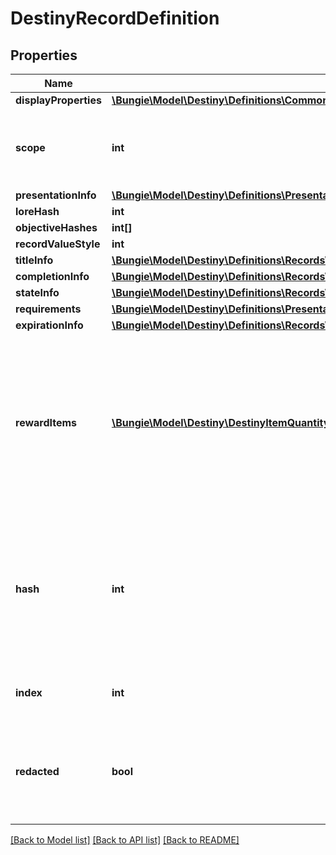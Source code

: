 # DestinyRecordDefinition

## Properties
Name | Type | Description | Notes
------------ | ------------- | ------------- | -------------
**displayProperties** | [**\Bungie\Model\Destiny\Definitions\Common\DestinyDisplayPropertiesDefinition**](DestinyDisplayPropertiesDefinition.md) |  | [optional] 
**scope** | **int** | Indicates whether this Record&#39;s state is determined on a per-character or on an account-wide basis. | [optional] 
**presentationInfo** | [**\Bungie\Model\Destiny\Definitions\Presentation\DestinyPresentationChildBlock**](DestinyPresentationChildBlock.md) |  | [optional] 
**loreHash** | **int** |  | [optional] 
**objectiveHashes** | **int[]** |  | [optional] 
**recordValueStyle** | **int** |  | [optional] 
**titleInfo** | [**\Bungie\Model\Destiny\Definitions\Records\DestinyRecordTitleBlock**](DestinyRecordTitleBlock.md) |  | [optional] 
**completionInfo** | [**\Bungie\Model\Destiny\Definitions\Records\DestinyRecordCompletionBlock**](DestinyRecordCompletionBlock.md) |  | [optional] 
**stateInfo** | [**\Bungie\Model\Destiny\Definitions\Records\SchemaRecordStateBlock**](SchemaRecordStateBlock.md) |  | [optional] 
**requirements** | [**\Bungie\Model\Destiny\Definitions\Presentation\DestinyPresentationNodeRequirementsBlock**](DestinyPresentationNodeRequirementsBlock.md) |  | [optional] 
**expirationInfo** | [**\Bungie\Model\Destiny\Definitions\Records\DestinyRecordExpirationBlock**](DestinyRecordExpirationBlock.md) |  | [optional] 
**rewardItems** | [**\Bungie\Model\Destiny\DestinyItemQuantity[]**](DestinyItemQuantity.md) | If there is any publicly available information about rewards earned for achieving this record, this is the list of those items.   However, note that some records intentionally have \&quot;hidden\&quot; rewards. These will not be returned in this list. | [optional] 
**hash** | **int** | The unique identifier for this entity. Guaranteed to be unique for the type of entity, but not globally.  When entities refer to each other in Destiny content, it is this hash that they are referring to. | [optional] 
**index** | **int** | The index of the entity as it was found in the investment tables. | [optional] 
**redacted** | **bool** | If this is true, then there is an entity with this identifier/type combination, but BNet is not yet allowed to show it. Sorry! | [optional] 

[[Back to Model list]](../README.md#documentation-for-models) [[Back to API list]](../README.md#documentation-for-api-endpoints) [[Back to README]](../README.md)


